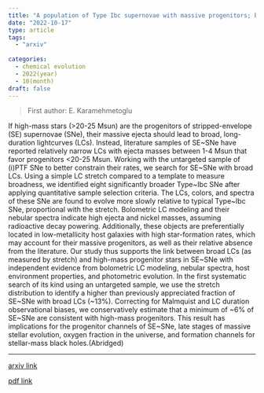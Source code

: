 ```yaml
---
title: "A population of Type Ibc supernovae with massive progenitors; broad lightcurves not uncommon in (i)PTF"
date: "2022-10-17"
type: article
tags:
  - "arxiv"
  
categories:
  - chemical evolution
  - 2022(year)
  - 10(month)
draft: false
---
```

> First author: E. Karamehmetoglu

 If high-mass stars (>20-25 Msun) are the progenitors of stripped-envelope
(SE) supernovae (SNe), their massive ejecta should lead to broad, long-duration
lightcurves (LCs). Instead, literature samples of SE~SNe have reported
relatively narrow LCs with ejecta masses between 1-4 Msun that favor
progenitors <20-25 Msun. Working with the untargeted sample of (i)PTF SNe to
better constrain their rates, we search for SE~SNe with broad LCs. Using a
simple LC stretch compared to a template to measure broadness, we identified
eight significantly broader Type~Ibc SNe after applying quantitative sample
selection criteria. The LCs, colors, and spectra of these SNe are found to
evolve more slowly relative to typical Type~Ibc SNe, proportional with the
stretch. Bolometric LC modeling and their nebular spectra indicate high ejecta
and nickel masses, assuming radioactive decay powering. Additionally, these
objects are preferentially located in low-metallicity host galaxies with high
star-formation rates, which may account for their massive progenitors, as well
as their relative absence from the literature. Our study thus supports the link
between broad LCs (as measured by stretch) and high-mass progenitor stars in
SE~SNe with independent evidence from bolometric LC modeling, nebular spectra,
host environment properties, and photometric evolution.
  In the first systematic search of its kind using an untargeted sample, we use
the stretch distribution to identify a higher than previously appreciated
fraction of SE~SNe with broad LCs (~13%). Correcting for Malmquist and LC
duration observational biases, we conservatively estimate that a minimum of ~6%
of SE~SNe are consistent with high-mass progenitors. This result has
implications for the progenitor channels of SE~SNe, late stages of massive
stellar evolution, oxygen fraction in the universe, and formation channels for
stellar-mass black holes.(Abridged)

---
[arxiv link](http://arxiv.org/abs/2210.09402v1)

[pdf link](http://arxiv.org/pdf/2210.09402v1)
